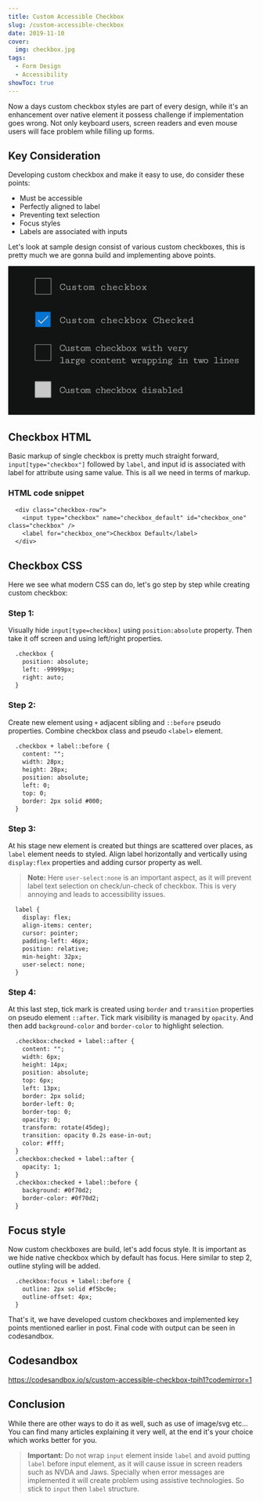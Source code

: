 ```yaml
---
title: Custom Accessible Checkbox
slug: /custom-accessible-checkbox
date: 2019-11-10
cover:
  img: checkbox.jpg
tags:
  - Form Design
  - Accessibility
showToc: true
---
```


Now a days custom checkbox styles are part of every design, while it's an enhancement over native element it possess challenge if implementation goes wrong. Not only keyboard users, screen readers and even mouse users will face problem while filling up forms.

## Key Consideration

Developing custom checkbox and make it easy to use, do consider these points:

* Must be accessible
* Perfectly aligned to label
* Preventing text selection
* Focus styles
* Labels are associated with inputs

Let's look at sample design consist of various custom checkboxes, this is pretty much we are gonna build and implementing above points.

![Custom checkbox graphics](custom-checkbox.jpg)

## Checkbox HTML

Basic markup of single checkbox is pretty much straight forward, `input[type="checkbox"]` followed by `label`, and input id is associated with label for attribute using same value. This is all we need in terms of markup.

### HTML code snippet

```HTML:title=Single-checkbox
  <div class="checkbox-row">
    <input type="checkbox" name="checkbox_default" id="checkbox_one" class="checkbox" />
    <label for="checkbox_one">Checkbox Default</label>
  </div>
```

## Checkbox CSS

Here we see what modern CSS can do, let's go step by step while creating custom checkbox:

### Step 1:

Visually hide `input[type=checkbox]` using `position:absolute` property. Then take it off screen and using left/right properties.

```CSS:title=Visually-hide-input
  .checkbox {
    position: absolute;
    left: -99999px;
    right: auto;
  }
```
### Step 2:

Create new element using `+` adjacent sibling and `::before` pseudo properties. Combine checkbox class and pseudo `<label>` element.

```CSS:title=Pseudo-and-adjacent-selector
  .checkbox + label::before {
    content: "";
    width: 28px;
    height: 28px;
    position: absolute;
    left: 0;
    top: 0;
    border: 2px solid #000;
  }
```

### Step 3:

At his stage new element is created but things are scattered over places, as `label` element needs to styled. Align label horizontally and vertically using `display:flex` properties and adding cursor property as well.

> **Note:** Here `user-select:none` is an important aspect, as it will prevent label text selection on check/un-check of checkbox. This is very annoying and leads to accessibility issues.

``` CSS:title=label
  label {
    display: flex;
    align-items: center;
    cursor: pointer;
    padding-left: 46px;
    position: relative;
    min-height: 32px;
    user-select: none;
  }
```

### Step 4:

At this last step, tick mark is created using `border` and `transition` properties on pseudo element `::after`. Tick mark visibility is managed by `opacity`. And then add `background-color`  and `border-color` to highlight selection.

```CSS:title=Check-uncheck-checkbox
  .checkbox:checked + label::after {
    content: "";
    width: 6px;
    height: 14px;
    position: absolute;
    top: 6px;
    left: 13px;
    border: 2px solid;
    border-left: 0;
    border-top: 0;
    opacity: 0;
    transform: rotate(45deg);
    transition: opacity 0.2s ease-in-out;
    color: #fff;
  }
  .checkbox:checked + label::after {
    opacity: 1;
  }
  .checkbox:checked + label::before {
    background: #0f70d2;
    border-color: #0f70d2;
  }
```

## Focus style

Now custom checkboxes are build, let's add focus style. It is important as we hide native checkbox which by default has focus. Here similar to step 2, outline styling will be added.

```CSS:title=Focus-outline
  .checkbox:focus + label::before {
    outline: 2px solid #f5bc0e;
    outline-offset: 4px;
  }
```

That's it, we have developed custom checkboxes and implemented key points mentioned earlier in post. Final code with output can be seen in codesandbox.

## Codesandbox

https://codesandbox.io/s/custom-accessible-checkbox-tpih1?codemirror=1

## Conclusion

While there are other ways to do it as well, such as use of image/svg etc... You can find many articles explaining it very well, at the end it's your choice which works better for you.

> **Important:** Do not wrap `input` element inside `label` and avoid putting `label` before input element, as it will cause issue in screen readers such as NVDA and Jaws. Specially when error messages are implemented it will create problem using assistive technologies. So stick to `input` then `label` structure.
